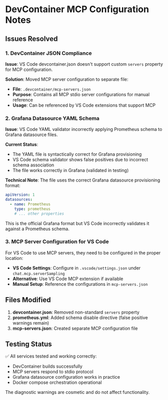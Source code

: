 # DevContainer MCP Configuration Notes

## Issues Resolved

### 1. DevContainer JSON Compliance
**Issue**: VS Code devcontainer.json doesn't support custom `servers` property for MCP configuration.

**Solution**: Moved MCP server configuration to separate file:
- **File**: `.devcontainer/mcp-servers.json`
- **Purpose**: Contains all MCP stdio server configurations for manual reference
- **Usage**: Can be referenced by VS Code extensions that support MCP

### 2. Grafana Datasource YAML Schema
**Issue**: VS Code YAML validator incorrectly applying Prometheus schema to Grafana datasource files.

**Current Status**: 
- The YAML file is syntactically correct for Grafana provisioning
- VS Code schema validator shows false positives due to incorrect schema association
- The file works correctly in Grafana (validated in testing)

**Technical Note**: 
The file uses the correct Grafana datasource provisioning format:
```yaml
apiVersion: 1
datasources:
  - name: Prometheus
    type: prometheus
    # ... other properties
```

This is the official Grafana format but VS Code incorrectly validates it against a Prometheus schema.

### 3. MCP Server Configuration for VS Code

For VS Code to use MCP servers, they need to be configured in the proper location:
- **VS Code Settings**: Configure in `.vscode/settings.json` under `chat.mcp.serverSampling`
- **Alternative**: Use VS Code MCP extension if available
- **Manual Setup**: Reference the configurations in `mcp-servers.json`

## Files Modified

1. **devcontainer.json**: Removed non-standard `servers` property
2. **prometheus.yml**: Added schema disable directive (false positive warnings remain)
3. **mcp-servers.json**: Created separate MCP configuration file

## Testing Status

✅ All services tested and working correctly:
- DevContainer builds successfully
- MCP servers respond to stdio protocol
- Grafana datasource configuration works in practice
- Docker compose orchestration operational

The diagnostic warnings are cosmetic and do not affect functionality.